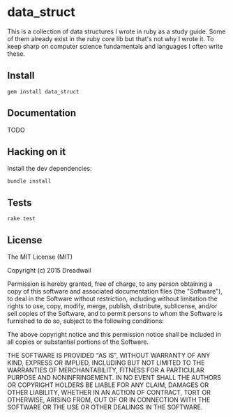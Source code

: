 # data_struct

This is a collection of data structures I wrote in ruby as a study guide. Some of them already exist in the ruby core lib but that's not why I wrote it. To keep sharp on computer science fundamentals and languages I often write these.

## Install

    gem install data_struct

## Documentation

TODO

## Hacking on it

Install the dev dependencies:

    bundle install

## Tests

    rake test

## License

The MIT License (MIT)

Copyright (c) 2015 Dreadwail

Permission is hereby granted, free of charge, to any person obtaining a copy
of this software and associated documentation files (the "Software"), to deal
in the Software without restriction, including without limitation the rights
to use, copy, modify, merge, publish, distribute, sublicense, and/or sell
copies of the Software, and to permit persons to whom the Software is
furnished to do so, subject to the following conditions:

The above copyright notice and this permission notice shall be included in all
copies or substantial portions of the Software.

THE SOFTWARE IS PROVIDED "AS IS", WITHOUT WARRANTY OF ANY KIND, EXPRESS OR
IMPLIED, INCLUDING BUT NOT LIMITED TO THE WARRANTIES OF MERCHANTABILITY,
FITNESS FOR A PARTICULAR PURPOSE AND NONINFRINGEMENT. IN NO EVENT SHALL THE
AUTHORS OR COPYRIGHT HOLDERS BE LIABLE FOR ANY CLAIM, DAMAGES OR OTHER
LIABILITY, WHETHER IN AN ACTION OF CONTRACT, TORT OR OTHERWISE, ARISING FROM,
OUT OF OR IN CONNECTION WITH THE SOFTWARE OR THE USE OR OTHER DEALINGS IN THE
SOFTWARE.
